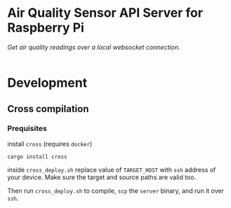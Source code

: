 # Air Quality Sensor API Server for Raspberry Pi

*Get air quality readings over a local websocket connection.*  
<br />
  
# Development
## Cross compilation
### Prequisites
install `cross` (requires `docker`)
```
cargo install cross
```
inside `cross_deploy.sh` replace value of `TARGET_HOST` with `ssh` address of your device. Make sure the target and source paths are valid too.
  
Then run `cross_deploy.sh` to compile, `scp` the `server` binary, and run it over `ssh`.

